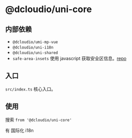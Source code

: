 # @dcloudio/uni-core

## 内部依赖

- `@dcloudio/umi-mp-vue`
- `@dcloudio/uni-i18n`
- `@dcloudio/uni-shared`
- `safe-area-insets` 使用 javascript 获取安全区信息。[repo](https://github.com/zhetengbiji/safeAreaInsets/blob/master/README-CH.md)

## 入口

`src/index.ts` 核心入口。

## 使用

搜索 `from '@dcloudio/uni-core'`

有 国际化 i18n
